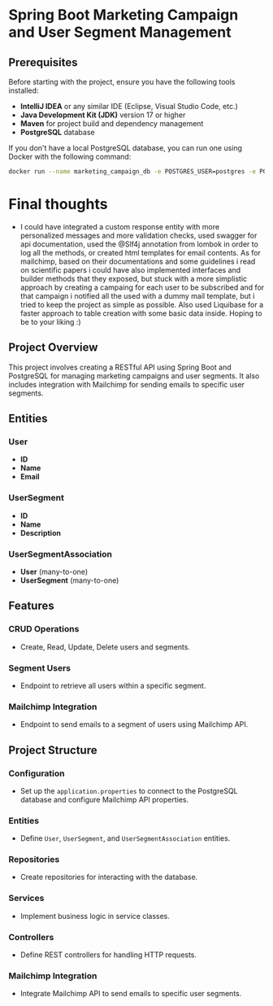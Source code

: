 # Spring Boot Marketing Campaign and User Segment Management

## Prerequisites

Before starting with the project, ensure you have the following tools installed:

- **IntelliJ IDEA** or any similar IDE (Eclipse, Visual Studio Code, etc.)
- **Java Development Kit (JDK)** version 17 or higher
- **Maven** for project build and dependency management
- **PostgreSQL** database



If you don't have a local PostgreSQL database, you can run one using Docker with the following command:

```bash
docker run --name marketing_campaign_db -e POSTGRES_USER=postgres -e POSTGRES_PASSWORD=password -e POSTGRES_DB=marketing_campaign -p 5432:5432 -d postgres
```
 
# Final thoughts
- I could have integrated a custom response entity with more personalized messages and more validation checks, used swagger for api documentation,
used the @Slf4j annotation from lombok in order to log all the methods, or created html templates for email contents. As for mailchimp, based on their documentations
and some guidelines i read on scientific papers i could have also implemented interfaces and builder methods that they exposed, but stuck with a more simplistic approach 
by creating a campaing for each user to be subscribed and for that campaign i notified all the used with a dummy mail template, but i tried to keep the project as simple as possible.
Also used Liquibase for a faster approach to table creation with some basic data inside. Hoping to be to your liking :)

## Project Overview
This project involves creating a RESTful API using Spring Boot and PostgreSQL for managing marketing campaigns and user segments. It also includes integration with Mailchimp for sending emails to specific user segments.

## Entities
### User
- **ID**
- **Name**
- **Email**

### UserSegment
- **ID**
- **Name**
- **Description**

### UserSegmentAssociation
- **User** (many-to-one)
- **UserSegment** (many-to-one)

## Features
### CRUD Operations
- Create, Read, Update, Delete users and segments.

### Segment Users
- Endpoint to retrieve all users within a specific segment.

### Mailchimp Integration
- Endpoint to send emails to a segment of users using Mailchimp API.

## Project Structure
### Configuration
- Set up the `application.properties` to connect to the PostgreSQL database and configure Mailchimp API properties.

### Entities
- Define `User`, `UserSegment`, and `UserSegmentAssociation` entities.

### Repositories
- Create repositories for interacting with the database.

### Services
- Implement business logic in service classes.

### Controllers
- Define REST controllers for handling HTTP requests.

### Mailchimp Integration
- Integrate Mailchimp API to send emails to specific user segments.

